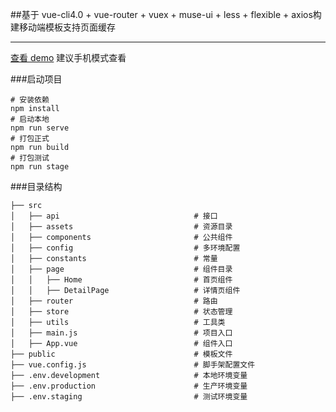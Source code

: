 ##基于 vue-cli4.0 + vue-router + vuex + muse-ui + less + flexible + axios构建移动端模板支持页面缓存

______

[查看 demo](https://sjjrdfivk.github.io/vue-h5-template) 建议手机模式查看

###启动项目
```
# 安装依赖
npm install
# 启动本地
npm run serve
# 打包正式
npm run build
# 打包测试
npm run stage
```

###目录结构
```
├── src
│   ├── api                              # 接口
│   ├── assets                           # 资源目录
│   ├── components                       # 公共组件
│   ├── config                           # 多环境配置
│   ├── constants                        # 常量
│   ├── page                             # 组件目录
│   │   ├── Home                         # 首页组件
│   │   ├── DetailPage                   # 详情页组件
│   ├── router                           # 路由
│   ├── store                            # 状态管理
│   ├── utils                            # 工具类
│   ├── main.js                          # 项目入口
│   ├── App.vue                          # 组件入口
├── public                               # 模板文件
├── vue.config.js                        # 脚手架配置文件
├── .env.development                     # 本地环境变量
├── .env.production                      # 生产环境变量
├── .env.staging                         # 测试环境变量
```
